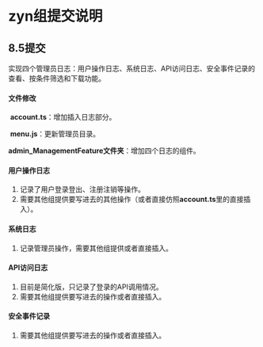 # zyn组提交说明

## 8.5提交

​	实现四个管理员日志：用户操作日志、系统日志、API访问日志、安全事件记录的查看、按条件筛选和下载功能。

#### 文件修改

​	**account.ts**：增加插入日志部分。

​	**menu.js**：更新管理员目录。

​	**admin_ManagementFeature文件夹**：增加四个日志的组件。

#### 用户操作日志

1. 记录了用户登录登出、注册注销等操作。
2. 需要其他组提供要写进去的其他操作（或者直接仿照**account.ts**里的直接插入）。

#### 系统日志

1. 记录管理员操作，需要其他组提供或者直接插入。

#### API访问日志

1. 目前是简化版，只记录了登录的API调用情况。
2. 需要其他组提供要写进去的操作或者直接插入。

#### 安全事件记录

1. 需要其他组提供要写进去的操作或者直接插入。